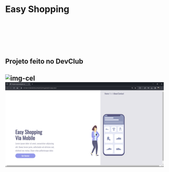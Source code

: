 <h1>Easy Shopping<h1>
<br>
<br>
<h2>Projeto feito no DevClub<h2>

<img src="https://github.com/edycristo03/easy-shopping-project/blob/master/assets/Projeto%20dev%20cel.png?raw=true" alt="img-cel">

<img src="https://github.com/edycristo03/easy-shopping-project/blob/master/assets/Projeto%20dev%20note.png?raw=true" alt="img-note">

